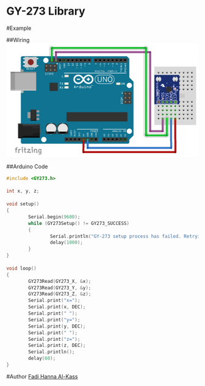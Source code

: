 # GY-273 Library

#Example

##Wiring
<img src="media/sample.png">

##Arduino Code
```c
#include <GY273.h>

int x, y, z;

void setup()
{
        Serial.begin(9600);
        while (GY273Setup() != GY273_SUCCESS)
        {
                Serial.println("GY-273 setup process has failed. Retrying in 1 second...");
                delay(1000);
        }
}

void loop()
{
        GY273Read(GY273_X, &x);
        GY273Read(GY273_Y, &y);
        GY273Read(GY273_Z, &z);
        Serial.print("x=");
        Serial.print(x, DEC);
        Serial.print(" ");
        Serial.print("y=");
        Serial.print(y, DEC);
        Serial.print(" ");
        Serial.print("z=");
        Serial.print(z, DEC);
        Serial.println();
        delay(60);
}
```

#Author
[Fadi Hanna Al-Kass](http://github.com/alkass)
